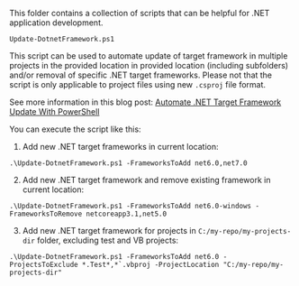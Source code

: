 This folder contains a collection of scripts that can be helpful for .NET application development.

```Update-DotnetFramework.ps1```

This script can be used to automate update of target framework in multiple projects in the provided location in provided location (including subfolders) and/or removal of specific .NET target frameworks.
Please not that the script is only applicable to project files using new ```.csproj``` file format.

See more information in this blog post: [Automate .NET Target Framework Update With PowerShell](https://kristhecodingunicorn.com/techtips/update_dotnet_fw)

You can execute the script like this:

1. Add new .NET target frameworks in current location: 

```.\Update-DotnetFramework.ps1 -FrameworksToAdd net6.0,net7.0```

2. Add new .NET target framework and remove existing framework in current location: 

```.\Update-DotnetFramework.ps1 -FrameworksToAdd net6.0-windows -FrameworksToRemove netcoreapp3.1,net5.0```

3. Add new .NET target framework for projects in ```C:/my-repo/my-projects-dir``` folder, excluding test and VB projects: 

```.\Update-DotnetFramework.ps1 -FrameworksToAdd net6.0 -ProjectsToExclude *.Test*,*`.vbproj -ProjectLocation "C:/my-repo/my-projects-dir"```
